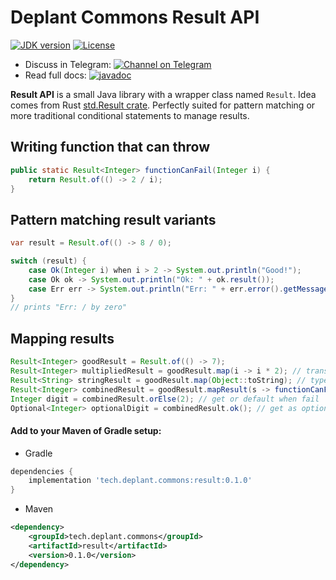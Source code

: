 # Deplant Commons Result API

[![JDK version](https://img.shields.io/badge/Java-21-green.svg)](https://shields.io/)
[![License](https://img.shields.io/badge/License-Apache%202.0-brown.svg)](https://shields.io/)

* Discuss in
  Telegram: [![Channel on Telegram](https://img.shields.io/badge/chat-on%20telegram-9cf.svg)](https://t.me/deplant\_chat\_en)
* Read full
  docs: [![javadoc](https://javadoc.io/badge2/tech.deplant.commons/commons-core/javadoc.svg)](https://javadoc.io/doc/tech.deplant.java4ever/java4ever-utils)

**Result API** is a small Java library with a wrapper class named `Result`. 
Idea comes from Rust [std.Result crate](https://doc.rust-lang.org/std/result/).
Perfectly suited for pattern matching or more traditional conditional statements
to manage results.

## Writing function that can throw
```java
public static Result<Integer> functionCanFail(Integer i) {
    return Result.of(() -> 2 / i);
}
```

## Pattern matching result variants
```java
var result = Result.of(() -> 8 / 0);

switch (result) {
    case Ok(Integer i) when i > 2 -> System.out.println("Good!");
    case Ok ok -> System.out.println("Ok: " + ok.result());
    case Err err -> System.out.println("Err: " + err.error().getMessage());
}
// prints "Err: / by zero"
```

## Mapping results

```java
Result<Integer> goodResult = Result.of(() -> 7);
Result<Integer> multipliedResult = goodResult.map(i -> i * 2); // transformations
Result<String> stringResult = goodResult.map(Object::toString); // type transformations
Result<Integer> combinedResult = goodResult.mapResult(s -> functionCanFail(s)); // transformations with other results
Integer digit = combinedResult.orElse(2); // get or default when fail
Optional<Integer> optionalDigit = combinedResult.ok(); // get as optional (empty when fail)
```

#### Add to your Maven of Gradle setup:

* Gradle

```groovy
dependencies {
    implementation 'tech.deplant.commons:result:0.1.0'
}
```

* Maven

```xml
<dependency>
    <groupId>tech.deplant.commons</groupId>
    <artifactId>result</artifactId>
    <version>0.1.0</version>
</dependency>
```